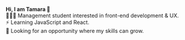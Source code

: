 <strong>Hi, I am Tamara 👋 </strong> <br>
👩🏼‍🎓 Management student interested in front-end development & UX.<br>
⚡️ Learning JavaScript and React.<br>
👀 Looking for an opportunity where my skills can grow.




